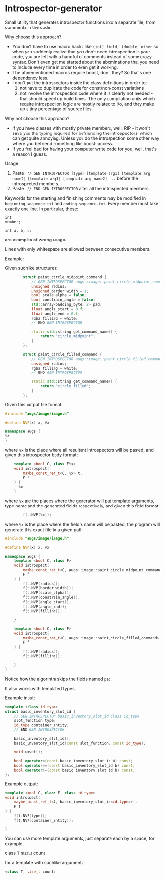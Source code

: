 # Introspector-generator
Small utility that generates introspector functions into a separate file, from comments in the code.

Why choose this approach?

* You don't have to use macro hacks like ```(int) field, (double) other``` so when you suddenly realize that you don't need introspection in your code, you are left  with a handful of comments instead of some crazy syntax. Don't even get me started about the abominations that you need to include every time in order to even get it working.
* The aforementioned macros require boost, don't they? So that's one dependency less.
* I don't put the introspectors inside the class definitions in order to:
	1. not have to duplicate the code for const/non-const variations
	2. not involve the introspection code where it is clearly not needed - that should speed up build times. The only compilation units which require introspection logic are mostly related to i/o, and they make up a tiny percentage of source files.

Why not choose this approach?
* If you have classes with mostly private members, well, RIP - it won't save you the typing required for befriending the introspectors, which can get quite annoying. Unless you do the introspection some other way where you befriend something like boost::access.
* If you feel bad for having your computer write code for you, well, that's a reason I guess.

Usage:

1. Paste ``` // GEN INTROSPECTOR [type] [template arg1] [template arg name2] [template arg1] [template arg name2] ...``` before the introspected members.
2. Paste ``` // END GEN INTROSPECTOR``` after all the introspected members.

Keywords for the starting and finishing comments may be modified in ```beginning_sequence.txt``` and ```ending_sequence.txt```.
Every member must take exactly one line. In particular, these:
```
int
member;

int a, b, c;
```
are examples of wrong usage.

Lines with only whitespace are allowed between consecutive members.

Example:

Given suchlike structures:


```cpp
		struct paint_circle_midpoint_command {
			// GEN INTROSPECTOR augs::image::paint_circle_midpoint_command
			unsigned radius;
			unsigned border_width = 1;
			bool scale_alpha = false;
			bool constrain_angle = false;
			std::array<padding_byte, 2> pad;
			float angle_start = 0.f;
			float angle_end = 0.f;
			rgba filling = white;
			// END GEN INTROSPECTOR

			static std::string get_command_name() {
				return "circle_midpoint";
			}
		};
    
		struct paint_circle_filled_command {
			// GEN INTROSPECTOR augs::image::paint_circle_filled_command
			unsigned radius;
			rgba filling = white;
			// END GEN INTROSPECTOR

			static std::string get_command_name() {
				return "circle_filled";
			}
		};    
```

Given this output file format:

```cpp
#include "augs/image/image.h"

#define NVP(x) x, #x

namespace augs {
%x
}
 ```
where ```%x``` is the place where all resultant introspectors will be pasted, and given this introspector body format:

```cpp
  	template <bool C, class F%x>
  	void introspect(
  		maybe_const_ref_t<C, %x> t,
  		F f
  	) {
      %x
  	}
```

where ```%x``` are the places where the generator will put template arguments, type name and the generated fields respectively,
and given this field format:

```cpp
		f(t.NVP(%x));    
```
where ```%x``` is the place where the field's name will be pasted, the program will generate this exact file to a given path:

```cpp
#include "augs/image/image.h"

#define NVP(x) x, #x

namespace augs {
	template <bool C, class F>
	void introspect(
		maybe_const_ref_t<C, augs::image::paint_circle_midpoint_command> t,
		F f
	) {
		f(t.NVP(radius));
		f(t.NVP(border_width));
		f(t.NVP(scale_alpha));
		f(t.NVP(constrain_angle));
		f(t.NVP(angle_start));
		f(t.NVP(angle_end));
		f(t.NVP(filling));

	}

	template <bool C, class F>
	void introspect(
		maybe_const_ref_t<C, augs::image::paint_circle_filled_command> t,
		F f
	) {
		f(t.NVP(radius));
		f(t.NVP(filling));

	}
}
```

Notice how the algorihtm skips the fields named ```pad```.

It also works with templated types.

Example input:

```cpp
template <class id_type>
struct basic_inventory_slot_id {
	// GEN INTROSPECTOR basic_inventory_slot_id class id_type
	slot_function type;
	id_type container_entity;
	// END GEN INTROSPECTOR

	basic_inventory_slot_id();
	basic_inventory_slot_id(const slot_function, const id_type);

	void unset();

	bool operator<(const basic_inventory_slot_id b) const;
	bool operator==(const basic_inventory_slot_id b) const;
	bool operator!=(const basic_inventory_slot_id b) const;
};
```

Example output:

```cpp
template <bool C, class F, class id_type>
void introspect(
	maybe_const_ref_t<C, basic_inventory_slot_id<id_type>> t,
	F f
) {
	f(t.NVP(type));
	f(t.NVP(container_entity));

}
```

You can use more template arguments, just separate each by a space, for example

class T size_t count

for a template with suchlike arguments:
```cpp
<class T, size_t count>
```
